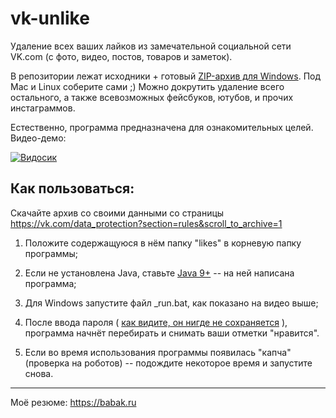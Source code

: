 # vk-unlike
Удаление всех ваших лайков из замечательной социальной сети VK.com (с фото, видео, постов, товаров и заметок).


В репозитории лежат исходники + готовый [ZIP-архив для Windows](https://github.com/Doctorrr/vk-unlike/blob/master/distr/vk-unlike.zip). Под Mac и Linux соберите сами ;)
Можно докрутить удаление всего остального, а также всевозможных фейсбуков, ютубов, и прочих инстаграммов.


Естественно, программа предназначена для ознакомительных целей. Видео-демо:


[![Видосик](https://img.youtube.com/vi/qSb3IdgnhZc/0.jpg)](https://www.youtube.com/watch?v=qSb3IdgnhZc)

## Как пользоваться:
Скачайте архив со своими данными со страницы https://vk.com/data_protection?section=rules&scroll_to_archive=1


1. Положите содержащуюся в нём папку "likes" в корневую папку программы;


2. Если не установлена Java, ставьте [Java 9+](https://www.oracle.com/technetwork/java/javase/downloads/index.html) -- на ней написана программа;


3. Для Windows запустите файл \_run.bat, как показано на видео выше;


4. После ввода пароля ( [как видите, он нигде не сохраняется](https://github.com/Doctorrr/vk-unlike/blob/master/src/ru/babak/unlike/Navigator.java#L37)  ), программа начнёт перебирать и снимать ваши отметки "нравится".
 

5. Если во время использования программы появилась "капча" (проверка на роботов) -- подождите некоторое время и запустите снова.

--------------
Моё резюме: https://babak.ru
